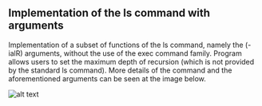 ## Implementation of the ls command with arguments
Implementation of a subset of functions of the ls command, namely the (-ialR) arguments, without the use of the exec command family. Program allows users to set the maximum depth of recursion (which is not provided by the standard ls command). More details of the command and the aforementioned arguments can be seen at the image below.

![alt text](https://github.com/mchara01/Data-Mining-openHab/blob/main/images/ls_def.JPG?raw=true)
